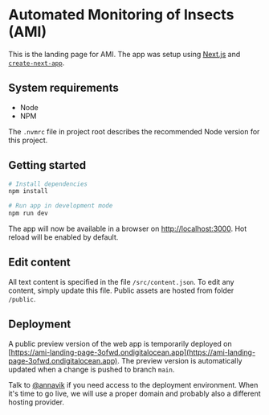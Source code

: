 # Automated Monitoring of Insects (AMI)

This is the landing page for AMI. The app was setup using [Next.js](https://nextjs.org/) and [`create-next-app`](https://github.com/vercel/next.js/tree/canary/packages/create-next-app).

## System requirements

- Node
- NPM

The `.nvmrc` file in project root describes the recommended Node version for this project.

## Getting started

```bash
# Install dependencies
npm install

# Run app in development mode
npm run dev
```

The app will now be available in a browser on [http://localhost:3000](http://localhost:3000). Hot reload will be enabled by default.

## Edit content

All text content is specified in the file `/src/content.json`. To edit any content, simply update this file. Public assets are hosted from folder `/public`.

## Deployment

A public preview version of the web app is temporarily deployed on [https://ami-landing-page-3ofwd.ondigitalocean.app](https://ami-landing-page-3ofwd.ondigitalocean.app). The preview version is automatically updated when a change is pushed to branch `main`.

Talk to [@annavik](https://github.com/annavik) if you need access to the deployment environment. When it's time to go live, we will use a proper domain and probably also a different hosting provider.
